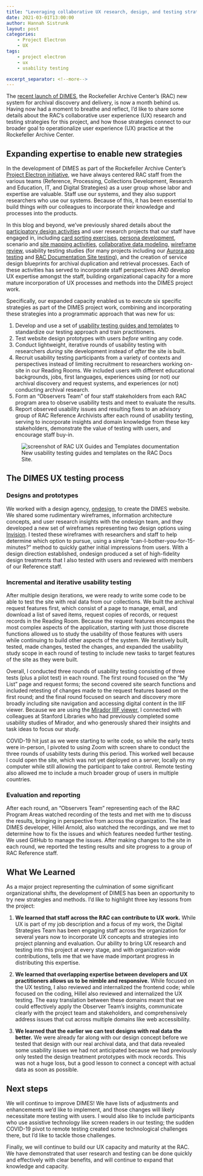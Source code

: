 ```yaml
---
title: "Leveraging collaborative UX research, design, and testing strategies to operationalize UX practice"
date: 2021-03-01T13:00:00
author: Hannah Sistrunk
layout: post
categories:
    - Project Electron
    - UX
tags:
    - project electron
    - ux
    - usability testing

excerpt_separator: <!--more-->
---
```


The [recent launch of DIMES](https://blog.rockarch.org/introducing-dimes-tng), the Rockefeller Archive Center’s (RAC) new system for archival discovery and delivery, is now a month behind us. Having now had a moment to breathe and reflect, I’d like to share some details about the RAC’s collaborative user experience (UX) research and testing strategies for this project, and how those strategies connect to our broader goal to operationalize user experience (UX) practice at the Rockefeller Archive Center.

<!--more-->

## Expanding expertise to enable new strategies

In the development of DIMES as part of the Rockefeller Archive Center’s [Project Electron initiative](projectelectron.rockarch.org), we have always centered RAC staff from the various teams (Reference, Processing, Collections Development, Research and Education, IT, and Digital Strategies) as a user group whose labor and expertise are valuable. Staff use our systems, and they also support researchers who use our systems. Because of this, it has been essential to build things _with_ our colleagues to incorporate their knowledge and processes into the products.

In this blog and beyond, we’ve previously shared details about the [participatory design activities](https://blog.rockarch.org/developing-change-how-a-tech-project-enabled-organizational-transition) and user research projects that our staff have engaged in, including [card sorting exercises](https://blog.rockarch.org/project-electron-january-update), [persona development](https://blog.rockarch.org/project-electron-revisiting-personas-user-stories), scenario and [site mapping activities](https://blog.rockarch.org/ux-design-for-archival-discovery), [collaborative data modeling,](https://blog.rockarch.org/modeling-for-project-electron) [wireframe review](https://blog.rockarch.org/project-electron-october-update), usability testing studies (for many projects including our [Aurora app testing](https://blog.rockarch.org/project-electron-update-aurora-usability-testing) and [RAC Documentation Site testing](https://blog.rockarch.org/theyre-still-scrolling-and-im-anxious-documentation-site-usability-testing)), and the creation of service design blueprints for archival duplication and retrieval processes. Each of these activities has served to incorporate staff perspectives AND develop UX expertise amongst the staff, building organizational capacity for a more mature incorporation of UX processes and methods into the DIMES project work. 

Specifically, our expanded capacity enabled us to execute six specific strategies as part of the DIMES project work, combining and incorporating these strategies into a programmatic approach that was new for us:


1. Develop and use a set of [usability testing guides and templates](https://docs.rockarch.org/ux-templates/) to standardize our testing approach and train practitioners.
2. Test website design prototypes with users _before_ writing any code.
3. Conduct lightweight, iterative rounds of usability testing with researchers _during_ site development instead of _after_ the site is built.
4. Recruit usability testing participants from a variety of contexts and perspectives instead of limiting recruitment to researchers working on-site in our Reading Rooms. We included users with different educational backgrounds, jobs, first languages, experiences using (or not) our archival discovery and request systems, and experiences (or not) conducting archival research.
5. Form an “Observers Team” of four staff stakeholders from each RAC program area to observe usability tests and meet to evaluate the results.
6. Report observed usability issues and resulting fixes to an advisory group of RAC Reference Archivists after each round of usability testing, serving to incorporate insights and domain knowledge from these key stakeholders, demonstrate the value of testing with users, and encourage staff buy-in.

<figure>
  <img src="{{site.baseurl}}/assets/img/2021/03/ux-templates-screenshot.png" alt="screenshot of RAC UX Guides and Templates documentation"/>
  <figcaption>New usability testing guides and templates on the RAC Docs Site.</figcaption>
</figure>

## The DIMES UX testing process

### Designs and prototypes

We worked with a design agency, [ondesign](https://ond.com/), to create the DIMES website. We shared some rudimentary wireframes, information architecture concepts, and user research insights with the ondesign team, and they developed a new set of wireframes representing two design options using [Invision](https://www.invisionapp.com/). I tested these wireframes with researchers and staff to help determine which option to pursue, using a simple “can-I-bother-you-for-15-minutes?” method to quickly gather initial impressions from users. With a design direction established, ondesign produced a set of high-fidelity design treatments that I also tested with users and reviewed with members of our Reference staff. 


### Incremental and iterative usability testing

After multiple design iterations, we were ready to write some code to be able to test the site with real data from our collections. We built the archival request features first, which consist of a page to manage, email, and download a list of saved items, request copies of records, or request records in the Reading Room. Because the request features encompass the most complex aspects of the application, starting with just those discrete functions allowed us to study the usability of those features with users while continuing to build other aspects of the system. We iteratively built, tested, made changes, tested the changes, and expanded the usability study scope in each round of testing to include new tasks to target features of the site as they were built. 

Overall, I conducted three rounds of usability testing consisting of three tests (plus a pilot test) in each round. The first round focused on the “My List” page and request forms; the second covered site search functions and included retesting of changes made to the request features based on the first round; and the final round focused on search and discovery more broadly including site navigation and accessing digital content in the IIIF viewer. Because we are using the [Mirador IIIF viewer](https://projectmirador.org/), I connected with colleagues at Stanford Libraries who had previously completed some usability studies of Mirador, and who generously shared their insights and task ideas to focus our study.

COVID-19 hit just as we were starting to write code, so while the early tests were in-person, I pivoted to using Zoom with screen share to conduct the three rounds of usability tests during this period. This worked well because I could open the site, which was not yet deployed on a server, locally on my computer while still allowing the participant to take control. Remote testing also allowed me to include a much broader group of users in multiple countries.


### Evaluation and reporting

After each round, an “Observers Team” representing each of the RAC Program Areas watched recording of the tests and met with me to discuss the results, bringing in perspective from across the organization. The lead DIMES developer, Hillel Arnold, also watched the recordings, and we met to determine how to fix the issues and which features needed further testing. We used GitHub to manage the issues. After making changes to the site in each round, we reported the testing results and site progress to a group of RAC Reference staff.


## What We Learned

As a major project representing the culmination of some significant organizational shifts, the development of DIMES has been an opportunity to try new strategies and methods. I’d like to highlight three key lessons from the project:

1. **We learned that staff across the RAC can contribute to UX work.** While UX is part of my job description and a focus of my work, the Digital Strategies Team has been engaging staff across the organization for several years now to incorporate UX concepts and strategies into project planning and evaluation. Our ability to bring UX research and testing into this project at every stage, and with organization-wide contributions, tells me that we have made important progress in distributing this expertise.

2. **We learned that overlapping expertise between developers and UX practitioners allows us to be nimble and responsive.** While focused on the UX testing, I also reviewed and internalized the frontend code; while focused on the coding, Hillel also reviewed and internalized the UX testing. The easy translation between these domains meant that we could effectively apply the Observer Team’s insights, communicate clearly with the project team and stakeholders, and comprehensively address issues that cut across multiple domains like web accessibility.

3. **We learned that the earlier we can test designs with real data the better.** We were already far along with our design concept before we tested that design with our real archival data, and that data revealed some usability issues we had not anticipated because we had previously only tested the design treatment prototypes with mock records. This was not a huge loss, but a good lesson to connect a concept with actual data as soon as possible. 


## Next steps

We will continue to improve DIMES! We have lists of adjustments and enhancements we’d like to implement, and those changes will likely necessitate more testing with users. I would also like to include participants who use assistive technology like screen readers in our testing; the sudden COVID-19 pivot to remote testing created some technological challenges there, but I’d like to tackle those challenges.

Finally, we will continue to build our UX capacity and maturity at the RAC. We have demonstrated that user research and testing can be done quickly and effectively with clear benefits, and will continue to expand that knowledge and capacity.
